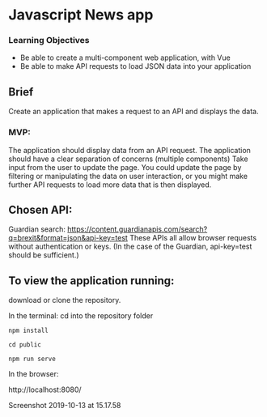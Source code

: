 # Javascript News app

### Learning Objectives

- Be able to create a multi-component web application, with Vue
- Be able to make API requests to load JSON data into your application

## Brief

Create an application that makes a request to an API and displays the data.

### MVP:

The application should display data from an API request.
The application should have a clear separation of concerns (multiple components)
Take input from the user to update the page. You could update the page by filtering or manipulating the data on user interaction, or you might make further API requests to load more data that is then displayed.

## Chosen API:

Guardian search: https://content.guardianapis.com/search?q=brexit&format=json&api-key=test
These APIs all allow browser requests without authentication or keys. (In the case of the Guardian, api-key=test should be sufficient.)

## To view the application running:

download or clone the repository.

In the terminal: cd into the repository folder 

`npm install`

`cd public`

`npm run serve`

In the browser:

http://localhost:8080/ 

Screenshot 2019-10-13 at 15.17.58
